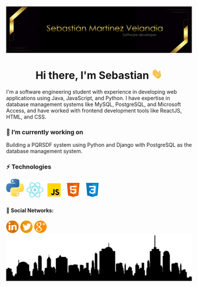 ![](https://github.com/msebasv/msebasv/blob/main/src/ImgBanner.png)

<h1 align="center">Hi there, I'm Sebastian <img src="./src/wave.gif" width="30px"></h1>

I'm a software engineering student with experience in developing web applications using Java, JavaScript, and Python. I have expertise in database management systems like MySQL, PostgreSQL, and Microsoft Access, and have worked with frontend development tools like ReactJS, HTML, and CSS.

### 🔭 I’m currently working on 

Building a PQRSDF system using Python and Django with PostgreSQL as the database management system.

### ⚡ Technologies
<a href="https://reactjs.org/"><img src="https://github.com/msebasv/msebasv/blob/main/src/python.png" width="50" heigh="50"/></a>
<a href="https://reactjs.org/"><img src="https://github.com/msebasv/msebasv/blob/main/src/react.png"/></a>
<a href="https://www.javascript.com/"><img src="https://github.com/msebasv/msebasv/blob/main/src/javascript.png"/></a>
<a href="https://www.w3schools.com/html/"><img src="https://github.com/msebasv/msebasv/blob/main/src/html-5.png"/></a>
<a href="https://www.w3schools.com/css/"><img src="https://github.com/msebasv/msebasv/blob/main/src/css3.png"/></a>

#### 📱 Social Networks:
<a href="https://www.linkedin.com/in/msebasv/"><img src="https://github.com/msebasv/msebasv/blob/main/src/Capa%202.png" width="34" height="34"/></a>
<a href="https://twitter.com/msebasv"><img src="https://github.com/msebasv/msebasv/blob/main/src/Capa%203.png" width="34" height="34"/></a>
<a href="msebasve@gmail.com"><img src="https://github.com/msebasv/msebasv/blob/main/src/Capa%204.png" width="34" height="34"/></a>
<a href="https://github.com/msebasv"><img src="https://github.com/msebasv/msebasv/blob/main/src/CiudadSilueta.png"/></a>



